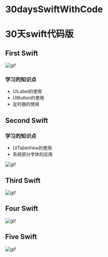 # 30daysSwiftWithCode

#  30天swift代码版

## First Swift

![gif](https://github.com/fengzhihao123/30daysSwiftWithCode/blob/master/FirstSwift/FirstSwift.gif)

### 学习的知识点
 * UILabel的使用
 * UIButton的使用
 * 定时器的使用
 

## Second Swift

### 学习的知识点
 * UITableView的使用
 * 系统部分字体的应用

 
![gif](https://github.com/fengzhihao123/30daysSwiftWithCode/blob/master/SecondSwift/SecondSwift.gif)

## Third Swift

![gif](https://github.com/fengzhihao123/30daysSwiftWithCode/blob/master/ThirdSwift/ThirdSwift.gif)


## Four Swift

![gif](https://github.com/fengzhihao123/30daysSwiftWithCode/blob/master/FourSwift/FourSwift.gif)

## Five Swift
![gif](https://github.com/fengzhihao123/30daysSwiftWithCode/blob/master/FiveSwift/FiveSwift.gif)
